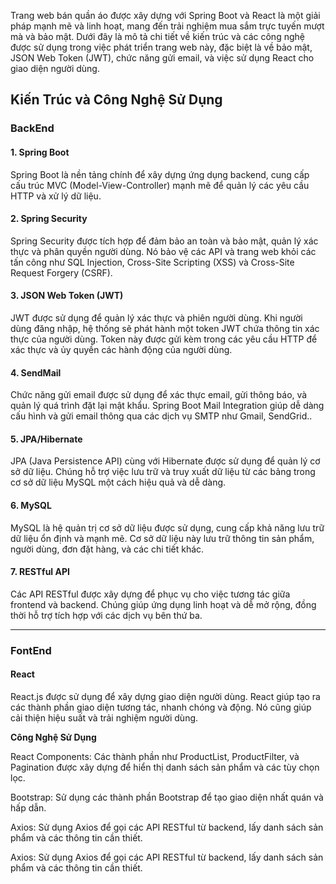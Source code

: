 
Trang web bán quần áo được xây dựng với Spring Boot và React là một giải pháp mạnh mẽ và linh hoạt, mang đến trải nghiệm mua sắm trực tuyến mượt mà và bảo mật.
Dưới đây là mô tả chi tiết về kiến trúc và các công nghệ được sử dụng trong việc phát triển trang web này, đặc biệt là về bảo mật, JSON Web Token (JWT), chức 
năng gửi email, và việc sử dụng React cho giao diện người dùng.

<h2>Kiến Trúc và Công Nghệ Sử Dụng</h2>
<h3>BackEnd</h3>
<h4>1. Spring Boot</h4>
<p>Spring Boot là nền tảng chính để xây dựng ứng dụng backend, cung cấp cấu trúc MVC (Model-View-Controller) mạnh mẽ để quản lý các yêu cầu HTTP và xử lý dữ liệu.</p>
<h4>2. Spring Security</h4>
<p>Spring Security được tích hợp để đảm bảo an toàn và bảo mật, quản lý xác thực và phân quyền người dùng. Nó bảo vệ các API và trang web khỏi các tấn công như SQL Injection, Cross-Site Scripting (XSS) và Cross-Site Request Forgery (CSRF).</p>
<h4>3. JSON Web Token (JWT)</h4>
<p>JWT được sử dụng để quản lý xác thực và phiên người dùng. Khi người dùng đăng nhập, hệ thống sẽ phát hành một token JWT chứa thông tin xác thực của người dùng. Token này được gửi kèm trong các yêu cầu HTTP để xác thực và ủy quyền các hành động của người dùng.</p>
<h4>4. SendMail</h4>
<p>Chức năng gửi email được sử dụng để xác thực email, gửi thông báo, và quản lý quá trình đặt lại mật khẩu. Spring Boot Mail Integration giúp dễ dàng cấu hình và gửi email thông qua các dịch vụ SMTP như Gmail, SendGrid..</p>
<h4>5. JPA/Hibernate</h4>
<p>JPA (Java Persistence API) cùng với Hibernate được sử dụng để quản lý cơ sở dữ liệu. Chúng hỗ trợ việc lưu trữ và truy xuất dữ liệu từ các bảng trong cơ sở dữ liệu MySQL một cách hiệu quả và dễ dàng.</p>
<h4>6. MySQL</h4>
<p>MySQL là hệ quản trị cơ sở dữ liệu được sử dụng, cung cấp khả năng lưu trữ dữ liệu ổn định và mạnh mẽ. Cơ sở dữ liệu này lưu trữ thông tin sản phẩm, người dùng, đơn đặt hàng, và các chi tiết khác.</p>
<h4>7. RESTful API</h4>
<p>Các API RESTful được xây dựng để phục vụ cho việc tương tác giữa frontend và backend. Chúng giúp ứng dụng linh hoạt và dễ mở rộng, đồng thời hỗ trợ tích hợp với các dịch vụ bên thứ ba.</p>
<hr>
<h3>FontEnd</h3>
<h4>React</h4>
<p>React.js được sử dụng để xây dựng giao diện người dùng. React giúp tạo ra các thành phần giao diện tương tác, nhanh chóng và động. Nó cũng giúp cải thiện hiệu suất và trải nghiệm người dùng.</p>
<b>Công Nghệ Sử Dụng</b>
<p>React Components: Các thành phần như ProductList, ProductFilter, và Pagination được xây dựng để hiển thị danh sách sản phẩm và các tùy chọn lọc.</p>
<p>Bootstrap: Sử dụng các thành phần Bootstrap để tạo giao diện nhất quán và hấp dẫn.</p>
<p>Axios: Sử dụng Axios để gọi các API RESTful từ backend, lấy danh sách sản phẩm và các thông tin cần thiết.</p>
<p>Axios: Sử dụng Axios để gọi các API RESTful từ backend, lấy danh sách sản phẩm và các thông tin cần thiết.</p>
